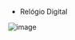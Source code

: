 * Relógio Digital

![image](https://cdn.discordapp.com/attachments/950972151685607444/989033927266140200/unknown.png)
